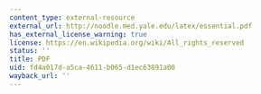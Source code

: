 ```yaml
---
content_type: external-resource
external_url: http://noodle.med.yale.edu/latex/essential.pdf
has_external_license_warning: true
license: https://en.wikipedia.org/wiki/All_rights_reserved
status: ''
title: PDF
uid: fd4a017d-a5ca-4611-b065-d1ec63891a00
wayback_url: ''
---
```


